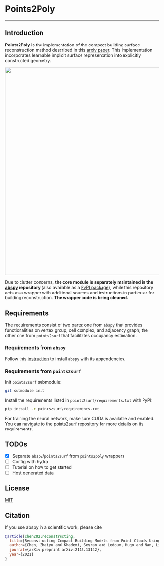 # Points2Poly

-----------

## Introduction

**Points2Poly** is the implementation of the compact building surface reconstruction method described in this [arxiv paper](https://arxiv.org/abs/2112.13142). This implementation incorporates learnable implicit surface representation into explicitly constructed geometry.

<img src="https://raw.githubusercontent.com/chenzhaiyu/points2poly/master/docs/images/teaser.png" width="680"/>


Due to clutter concerns, **the core module is separately maintained in the [abspy](https://github.com/chenzhaiyu/abspy) repository** (also available as a [PyPI package](https://pypi.org/project/abspy/)), while this repository acts as a wrapper with additional sources and instructions in particular for building reconstruction. **The wrapper code is being cleaned.**

## Requirements

The requirements consist of two parts: one from `abspy` that provides functionalities on vertex group, cell complex, and adjacency graph; the other one from `points2surf` that facilitates occupancy estimation.

### Requirements from `abspy` 

Follow this [instruction](https://github.com/chenzhaiyu/abspy#installation) to install `abspy` with its appendencies.

###  Requirements from `points2surf`

Init `points2surf` submodule:
```bash
git submodule init
```

Install the requirements listed in `points2surf/requirements.txt` with PyPI:

```bash
pip install -r points2surf/requirements.txt
```

For training the neural network, make sure CUDA is available and enabled.
You can navigate to the [points2surf](https://github.com/ErlerPhilipp/points2surf) repository for more details on its requirements.

## TODOs

- [x] Separate `abspy`/`points2surf` from `points2poly` wrappers
- [ ] Config with hydra
- [ ] Tutorial on how to get started
- [ ] Host generated data

## License

[MIT](https://raw.githubusercontent.com/chenzhaiyu/points2poly/main/LICENSE)

## Citation

If you use abspy in a scientific work, please cite:

```bibtex
@article{chen2021reconstructing,
  title={Reconstructing Compact Building Models from Point Clouds Using Deep Implicit Fields},
  author={Chen, Zhaiyu and Khademi, Seyran and Ledoux, Hugo and Nan, Liangliang},
  journal={arXiv preprint arXiv:2112.13142},
  year={2021}
}
```
